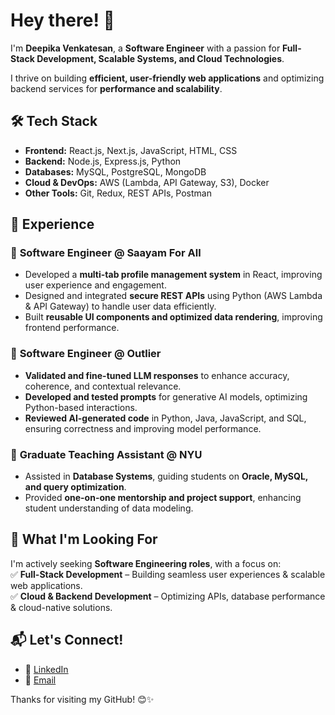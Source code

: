 # Hey there! 👋  

I'm **Deepika Venkatesan**, a **Software Engineer** with a passion for **Full-Stack Development, Scalable Systems, and Cloud Technologies**.  

I thrive on building **efficient, user-friendly web applications** and optimizing backend services for **performance and scalability**.

## 🛠️ Tech Stack  
- **Frontend:** React.js, Next.js, JavaScript, HTML, CSS  
- **Backend:** Node.js, Express.js, Python  
- **Databases:** MySQL, PostgreSQL, MongoDB  
- **Cloud & DevOps:** AWS (Lambda, API Gateway, S3), Docker  
- **Other Tools:** Git, Redux, REST APIs, Postman  

## 💼 Experience  
### 🔹 **Software Engineer @ Saayam For All**  
- Developed a **multi-tab profile management system** in React, improving user experience and engagement.  
- Designed and integrated **secure REST APIs** using Python (AWS Lambda & API Gateway) to handle user data efficiently.  
- Built **reusable UI components and optimized data rendering**, improving frontend performance.  

### 🔹 **Software Engineer @ Outlier**  
- **Validated and fine-tuned LLM responses** to enhance accuracy, coherence, and contextual relevance.  
- **Developed and tested prompts** for generative AI models, optimizing Python-based interactions.  
- **Reviewed AI-generated code** in Python, Java, JavaScript, and SQL, ensuring correctness and improving model performance.
  
### 🔹 **Graduate Teaching Assistant @ NYU**  
- Assisted in **Database Systems**, guiding students on **Oracle, MySQL, and query optimization**.  
- Provided **one-on-one mentorship and project support**, enhancing student understanding of data modeling.  

## 🚀 What I'm Looking For  
I'm actively seeking **Software Engineering roles**, with a focus on:  
✅ **Full-Stack Development** – Building seamless user experiences & scalable web applications.  
✅ **Cloud & Backend Development** – Optimizing APIs, database performance & cloud-native solutions.  

## 📬 Let's Connect!  
- 💼 [LinkedIn](http://linkedin.com/in/deepika-venkatesan)  
- 📧 [Email](mailto:dv2260@nyu.edu)  

Thanks for visiting my GitHub! 😊✨  
